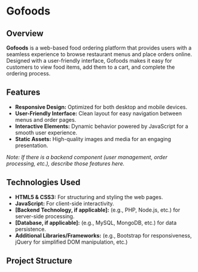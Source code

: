 # Gofoods

## Overview
**Gofoods** is a web-based food ordering platform that provides users with a seamless experience to browse restaurant menus and place orders online. Designed with a user-friendly interface, Gofoods makes it easy for customers to view food items, add them to a cart, and complete the ordering process.

## Features
- **Responsive Design:** Optimized for both desktop and mobile devices.
- **User-Friendly Interface:** Clean layout for easy navigation between menus and order pages.
- **Interactive Elements:** Dynamic behavior powered by JavaScript for a smooth user experience.
- **Static Assets:** High-quality images and media for an engaging presentation.

*Note: If there is a backend component (user management, order processing, etc.), describe those features here.*

## Technologies Used
- **HTML5 & CSS3:** For structuring and styling the web pages.
- **JavaScript:** For client-side interactivity.
- **[Backend Technology, if applicable]:** (e.g., PHP, Node.js, etc.) for server-side processing.
- **[Database, if applicable]:** (e.g., MySQL, MongoDB, etc.) for data persistence.
- **Additional Libraries/Frameworks:** (e.g., Bootstrap for responsiveness, jQuery for simplified DOM manipulation, etc.)

## Project Structure
